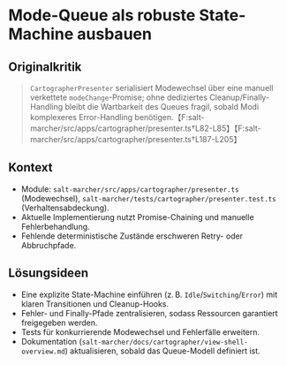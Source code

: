 # Mode-Queue als robuste State-Machine ausbauen

## Originalkritik
> `CartographerPresenter` serialisiert Modewechsel über eine manuell verkettete `modeChange`-Promise; ohne dediziertes Cleanup/Finally-Handling bleibt die Wartbarkeit des Queues fragil, sobald Modi komplexeres Error-Handling benötigen.【F:salt-marcher/src/apps/cartographer/presenter.ts†L82-L85】【F:salt-marcher/src/apps/cartographer/presenter.ts†L187-L205】

## Kontext
- Module: `salt-marcher/src/apps/cartographer/presenter.ts` (Modewechsel), `salt-marcher/tests/cartographer/presenter.test.ts` (Verhaltensabdeckung).
- Aktuelle Implementierung nutzt Promise-Chaining und manuelle Fehlerbehandlung.
- Fehlende deterministische Zustände erschweren Retry- oder Abbruchpfade.

## Lösungsideen
- Eine explizite State-Machine einführen (z. B. `Idle`/`Switching`/`Error`) mit klaren Transitionen und Cleanup-Hooks.
- Fehler- und Finally-Pfade zentralisieren, sodass Ressourcen garantiert freigegeben werden.
- Tests für konkurrierende Modewechsel und Fehlerfälle erweitern.
- Dokumentation (`salt-marcher/docs/cartographer/view-shell-overview.md`) aktualisieren, sobald das Queue-Modell definiert ist.
